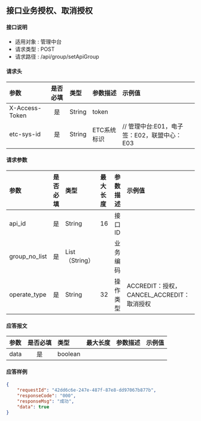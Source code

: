 ## 接口业务授权、取消授权

#### 接口说明
* 适用对象 : 管理中台
* 请求类型 : POST
* 请求路径 : /api/group/setApiGroup

#### 请求头
| 参数           | 是否必填 | 类型   | 参数描述    | 示例值                    |
| :------------- | :------: | :----- | :---------- | :------------------------ |
| X-Access-Token |    是    | String | token       |                           |
| etc-sys-id     |    是    | String | ETC系统标识 | // 管理中台:E01，电子签：E02，联盟中心：E03|

#### 请求参数
| 参数 | 是否必填 | 类型 | 最大长度 | 参数描述 | 示例值 |
|:----|:-------:|:-----|:-------|:--------|:------|
| api_id | 是 | String | 16 | 接口ID |   |
| group_no_list |  是 |  List（String） |  | 业务编码 |   |
| operate_type | 是 | String | 32 | 操作类型 |  ACCREDIT：授权，CANCEL_ACCREDIT：取消授权 |

#### 应答报文
| 参数 | 是否必填 | 类型 | 最大长度 | 参数描述 | 示例值 |
|:----|:-------:|:----|:--------|:--------|:------|
| data | 是 | boolean |  |  |  |



#### 应答样例
```json
{
    "requestId": "42dd6c6e-247e-487f-87e8-dd97067b877b",
    "responseCode": "000",
    "responseMsg": "成功",
    "data": true
}
```
